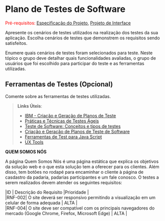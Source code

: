 # Plano de Testes de Software

<span style="color:red">Pré-requisitos: <a href="2-Especificação do Projeto.md"> Especificação do Projeto</a></span>, <a href="3-Projeto de Interface.md"> Projeto de Interface</a>

Apresente os cenários de testes utilizados na realização dos testes da sua aplicação. Escolha cenários de testes que demonstrem os requisitos sendo satisfeitos.

Enumere quais cenários de testes foram selecionados para teste. Neste tópico o grupo deve detalhar quais funcionalidades avaliadas, o grupo de usuários que foi escolhido para participar do teste e as ferramentas utilizadas.
 
## Ferramentas de Testes (Opcional)

Comente sobre as ferramentas de testes utilizadas.
 
> **Links Úteis**:
> - [IBM - Criação e Geração de Planos de Teste](https://www.ibm.com/developerworks/br/local/rational/criacao_geracao_planos_testes_software/index.html)
> - [Práticas e Técnicas de Testes Ágeis](http://assiste.serpro.gov.br/serproagil/Apresenta/slides.pdf)
> -  [Teste de Software: Conceitos e tipos de testes](https://blog.onedaytesting.com.br/teste-de-software/)
> - [Criação e Geração de Planos de Teste de Software](https://www.ibm.com/developerworks/br/local/rational/criacao_geracao_planos_testes_software/index.html)
> - [Ferramentas de Test para Java Script](https://geekflare.com/javascript-unit-testing/)
> - [UX Tools](https://uxdesign.cc/ux-user-research-and-user-testing-tools-2d339d379dc7)

<b> QUEM SOMOS NÓS </b>

A página Quem Somos Nós é uma página estática que explica os objetivos da solução web e o que esta solução tem a oferecer para os clientes. Além disso, tem botões no rodapé para encaminhar o cliente à página de casdastro da padaria, padarias participantes e um fale conosco.
O testes a serem realizados devem atender os seguintes requisitos: 

|ID      | Descrição do Requisito  |Prioridade |<br>
|RNF-002| O site deverá ser responsivo permitindo a visualização em um celular de forma adequada |   ALTA  | <br>
|RNF-004| O site deve ser compatível com os principais navegadores do mercado (Google Chrome, Firefox, Microsoft Edge)  | ALTA  |<br>
